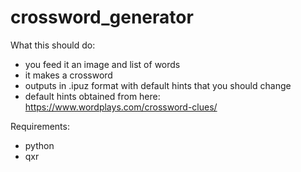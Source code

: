 # crossword_generator

What this should do:
- you feed it an image and list of words
- it makes a crossword
- outputs in .ipuz format with default hints that you should change
- default hints obtained from here: https://www.wordplays.com/crossword-clues/

Requirements:
- python
- qxr